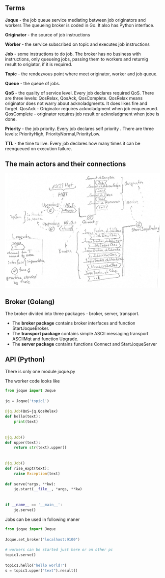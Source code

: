 ## Terms

__Joque__ - the job queue service mediating between job originators and workers
   The queueing broker is coded in Go. It also has Python interface.
   
__Originator__ - the source of job instructions

__Worker__ - the service subscribed on topic and executes job instructions

__Job__ - some instructions to do job. 
   The broker has no business with instructions, only queueing jobs, passing them to workers and returnig result to origiator, if it is required.

__Topic__ - the rendezvous point where meet originator, worker and job queue.

__Queue__ - the queue of jobs. 

__QoS__ - the quality of service level.
   Every job declares required QoS. There are three levels: QosRelax, QosAck, QosComplete. QosRelax means originator does not warry about acknoladgments. It does likes fire and forget. QosAck - Originator requires acknoladgment when job enqueueued. QosComplete - originator requires job result or acknoladgment when jobe is done.
   
__Priority__  - the job priority.
   Every job declares self priority . There are three levels: PriorityHigh, PriorityNormal,PriorityLow.
   
__TTL__  - the time to live.
   Every job declares how many times it can be reenqueued on execution failure.
   
## The main actors and their connections

![](joque_1.jpg)
   
## Broker (Golang)

The broker divided into three packages - broker, server, transport. 

* The __broker package__ contains broker interfaces and function StartJoqueBroker.
* The __transport package__ contains simple ASCII messaging transport ASCIIMqt and function Upgrade.
* The __server package__ contains functions Connect and StartJoqueServer

## API (Python)

There is only one module joque.py 

The worker code looks like

```python
from joque import Joque

jq = Joque('topic1')

@jq.Job(QoS=jq.QosRelax)
def hello(text):
    print(text)


@jq.Job()
def upper(text):
    return str(text).upper()


@jq.Job()
def rise_expt(text):
    raise Exception(text)

def serve(*args, **kw):
    jq.start(__file__, *args, **kw)


if __name__ == '__main__':
    jq.serve()
```

Jobs can be used in following maner

```python
from joque import Joque

Joque.set_broker("localhost:9100")

# workers can be started just here or on other pc
topic1.serve()

topic1.hello("hello world!")
s = topic1.upper("text").result()
```

